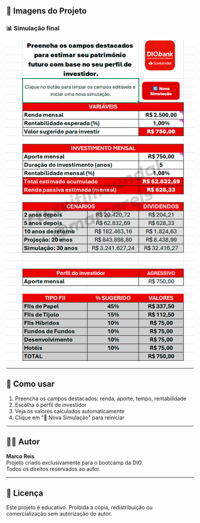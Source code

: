 
## 📸 Imagens do Projeto

### 📊 Simulação final
![Perfil do investidor](images/perfil_investidor.png)

---

## 🧾 Como usar

1. Preencha os campos destacados: renda, aporte, tempo, rentabilidade
2. Escolha o perfil de investidor
3. Veja os valores calculados automaticamente
4. Clique em "🔄 Nova Simulação" para reiniciar

---

## 👨‍💻 Autor

**Marco Reis**  
Projeto criado exclusivamente para o bootcamp da DIO.  
Todos os direitos reservados ao autor.

---

## 📎 Licença

Este projeto é educativo. Proibida a cópia, redistribuição ou comercialização sem autorização do autor.

